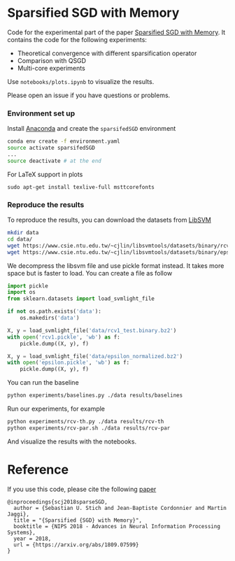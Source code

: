 # Sparsified SGD with Memory

Code for the experimental part of the paper [Sparsified SGD with Memory](https://arxiv.org/abs/1809.07599). It contains the code for the following experiments:

- Theoretical convergence with different sparsification operator
- Comparison with QSGD
- Multi-core experiments

Use `notebooks/plots.ipynb` to visualize the results.

Please open an issue if you have questions or problems.

### Environment set up

Install [Anaconda](https://anaconda.org) and create the `sparsifedSGD` environment
```bash
conda env create -f environment.yaml
source activate sparsifedSGD
...
source deactivate # at the end
```

For LaTeX support in plots

```
sudo apt-get install texlive-full msttcorefonts
```



### Reproduce the results

To reproduce the results, you can download the datasets from [LibSVM](https://www.csie.ntu.edu.tw/~cjlin/libsvmtools/datasets/binary.html)

```bash
mkdir data
cd data/
wget https://www.csie.ntu.edu.tw/~cjlin/libsvmtools/datasets/binary/rcv1_test.binary.bz2
wget https://www.csie.ntu.edu.tw/~cjlin/libsvmtools/datasets/binary/epsilon_normalized.bz2
```

We decompress the libsvm file and use pickle format instead. It takes more space but is faster to load. You can create a file as follow

```python
import pickle
import os
from sklearn.datasets import load_svmlight_file

if not os.path.exists('data'):
    os.makedirs('data')

X, y = load_svmlight_file('data/rcv1_test.binary.bz2')
with open('rcv1.pickle', 'wb') as f:
    pickle.dump((X, y), f)

X, y = load_svmlight_file('data/epsilon_normalized.bz2')
with open('epsilon.pickle', 'wb') as f:
    pickle.dump((X, y), f)
```

You can run the baseline

```bash
python experiments/baselines.py ./data results/baselines
```

Run our experiments, for example

```bash
python experiments/rcv-th.py ./data results/rcv-th
python experiments/rcv-par.sh ./data results/rcv-par
```

And visualize the results with the notebooks.

# Reference
If you use this code, please cite the following [paper](https://arxiv.org/abs/1809.07599)

    @inproceedings{scj2018sparseSGD,
      author = {Sebastian U. Stich and Jean-Baptiste Cordonnier and Martin Jaggi},
      title = "{Sparsified {SGD} with Memory}",
      booktitle = {NIPS 2018 - Advances in Neural Information Processing Systems},
      year = 2018,
      url = {https://arxiv.org/abs/1809.07599}
    }

